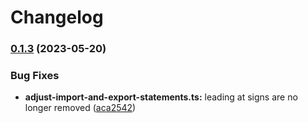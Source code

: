 # Changelog

### [0.1.3](https://github.com/rmolinamir/recursive-directory-case-changer/compare/recursive-directory-case-changer-v0.1.2...${npm.name}-v0.1.3) (2023-05-20)


### Bug Fixes

* **adjust-import-and-export-statements.ts:** leading at signs are no longer removed ([aca2542](https://github.com/rmolinamir/recursive-directory-case-changer/commit/aca2542dab0d332e72e5aa046ee2e8e80df19cfd))